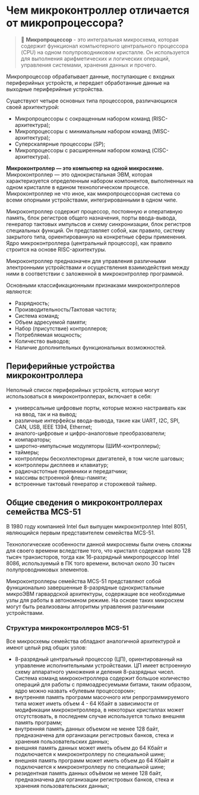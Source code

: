 # Чем микроконтроллер отличается от микропроцессора?

> 📖 **Микропроцессор** - это интегральная микросхема, которая содержит функционал компьютерного центрального процессора (CPU) на одном полупроводниковом кристалле. Он используется для выполнения арифметических и логических операций, управления системами, хранения данных и прочего.

Микропроцессор обрабатывает данные, поступающие с входных периферийных устройств, и передает обработанные данные на выходные периферийные устройства.

Существуют четыре основных типа процессоров, различающихся своей архитектурой:

  * Микропроцессоры с сокращенным набором команд (RISC-архитектура);
  * Микропроцессоры с минимальным набором команд (MISC-архитектура);
  * Суперскалярные процессоры (SP);
  * Микропроцессоры с расширенным набором команд (CISC-архитектура).

**Микроконтроллер — это компьютер на одной микросхеме.** Микроконтроллер — это однокристальная ЭВМ, которая характеризуется определенным набором компонентов, выполненных на одном кристалле в едином технологическом процессе. Микроконтроллер не что иное, как микропроцессорная система со всеми опорными устройствами, интегрированными в одном чипе.

Микроконтроллер содержит процессор, постоянную и оперативную память, блок регистров общего назначения, порты ввода-вывода, генератор тактовых импульсов и схему синхронизации, блок регистров специальных функций. Он представляет собой, как правило, систему закрытого типа, ориентированную на конкретные сферы применения. Ядро микроконтроллера (центральный процессор), как правило строится на основе RISC-архитектуры.

Микроконтроллер предназначен для управления различными электронными устройствами и осуществления взаимодействия между ними в соответствии с заложенной в микроконтроллер программой.

Основными классификационными признаками микроконтроллеров являются:

  * Разрядность;
  * Производительность/Тактовая частота;
  * Система команд;
  * Объем адресуемой памяти;
  * Набор (присутствие) контроллеров;
  * Потребляемая мощность;
  * Количество выводов;
  * Наличие дополнительных функциональных возможностей.

## Периферийные устройства микроконтроллера

Неполный список периферийных устройств, которые могут использоваться в микроконтроллерах, включает в себя:

  * универсальные цифровые порты, которые можно настраивать как на ввод, так и на вывод;
  * различные интерфейсы ввода-вывода, такие как UART, I2C, SPI, CAN, USB, IEEE 1394, Ethernet;
  * аналого-цифровые и цифро-аналоговые преобразователи;
  * компараторы;
  * широтно-импульсные модуляторы (ШИМ-контроллеры);
  * таймеры;
  * контроллеры бесколлекторных двигателей, в том числе шаговых;
  * контроллеры дисплеев и клавиатур;
  * радиочастотные приемники и передатчики;
  * массивы встроенной флеш-памяти;
  * встроенные тактовый генератор и сторожевой таймер.

## Общие сведения о микроконтроллерах семейства MCS-51

В 1980 году компанией Intel был выпущен микроконтроллер Intel 8051, являющийся первым представителем семейства MCS-51.

Технологические особенности данной микросхемы были очень сложны для своего времени вследствие того, что кристалл содержал около 128 тысяч транзисторов, тогда как 16-разрядный микропроцессор Intel 8086, используемый в ПК того времени, включал около 30 тысяч полупроводниковых элементов.

Микроконтроллеры семейства MCS-51 представляют собой функционально завершенные 8-разрядные однокристальные микроЭВМ гарвардской архитектуры, содержащие все необходимые узлы для работы в автономном режиме. На основе таких микросхем могут быть реализованы алгоритмы управления различными устройствами.

### Структура микроконтроллеров MCS-51

Все микросхемы семейства обладают аналогичной архитектурой и имеют целый ряд общих узлов:

  * 8-разрядный центральный процессор (ЦП), ориентированный на управление исполнительными устройствами. ЦП имеет встроенную схему аппаратного умножения и деления 8-разрядных чисел. Система команд микроконтроллера содержит большое количество операций для работы с прямоадресуемыми битами, таким образом, ядро можно назвать «булевым процессором»;
  * внутренняя память программ масочного или репрограммируемого типа может иметь объем 4 - 64 Кбайт в зависимости от модификации микроконтроллера, в некоторых кристаллах может отсутствовать, в последнем случае используется только внешняя память программ;
  * внутренняя память данных объемом не менее 128 байт, предназначена для организации регистровых банков, стека и хранения пользовательских данных;
  * внешняя память данных может иметь объем до 64 Кбайт и подключается к микроконтроллеру по специальной шине;
  * внешняя память программ может иметь объем до 64 Кбайт и подключается к микроконтроллеру по специальной шине;
  * резидентная память данных объёмом не менее 128 байт, предназначена для организации регистровых банков, стека и хранения пользовательских данных;

